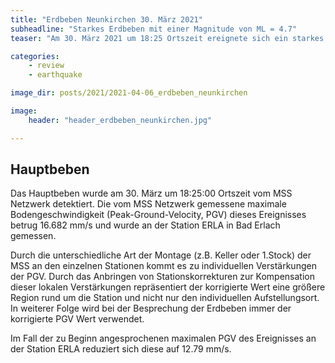 ```yaml
---
title: "Erdbeben Neunkirchen 30. März 2021"
subheadline: "Starkes Erdbeben mit einer Magnitude von ML = 4.7"
teaser: "Am 30. März 2021 um 18:25 Ortszeit ereignete sich ein starkes Erdbeben im Raum Neunkirchen. Vom MSS Netzwerk wurde dieses Beben, das großräumig wahrgenommen wurde, mit einer maximalen Bodengeschwindigkeit von 16.7 mm/s aufgezeichnet. Neben dem Hauptbeben wurden noch 3 Nachbeben vom MSS Netzwerk als Ereignisse registriert, deren Bodenerschütterungen die Fühlbarkeitsschwelle überschritten."

categories:
    - review
    - earthquake

image_dir: posts/2021/2021-04-06_erdbeben_neunkirchen

image:
    header: "header_erdbeben_neunkirchen.jpg"

---
```


## Hauptbeben

Das Hauptbeben wurde am 30. März um 18:25:00 Ortszeit vom MSS Netzwerk detektiert. Die vom MSS Netzwerk gemessene maximale Bodengeschwindigkeit (Peak-Ground-Velocity, PGV) dieses Ereignisses betrug 16.682 mm/s und wurde an der Station ERLA in Bad Erlach gemessen.

Durch die unterschiedliche Art der Montage (z.B. Keller oder 1.Stock) der MSS an den einzelnen Stationen kommt es zu individuellen Verstärkungen der PGV. Durch das Anbringen von Stationskorrekturen zur Kompensation dieser lokalen Verstärkungen repräsentiert der korrigierte Wert eine größere Region rund um die Station und nicht nur den individuellen Aufstellungsort. In weiterer Folge wird bei der Besprechung der Erdbeben immer der korrigierte PGV Wert verwendet.

Im Fall der zu Beginn angesprochenen maximalen PGV des Ereignisses an der Station ERLA reduziert sich diese auf 12.79 mm/s.





